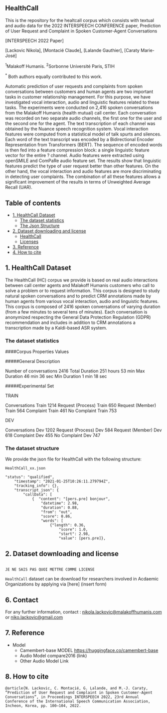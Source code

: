## HealthCall
This is the repository for the healtcall corpus which consists with textual and audio data for the 2022 INTERSPEECH CONFERENCE paper, Prediction of User Request and Complaint in Spoken Customer-Agent Conversations

[INTERSPEECH 2022 Paper]

[Lackovic Nikola], [Montacié Claude], [Lalande Gauthier], [Caraty Marie-José]

<sup>1</sup>Malakoff Humanis.
<sup>2</sup>Sorbonne Université Paris, STIH<p>
<sup>*</sup> Both authors equally contributed to this work.

Automatic prediction of user requests and complaints from spoken conversations between customers and human agents are two important tasks in customer relationship management. 
For this purpose, we have investigated vocal interaction, audio and linguistic features related to these tasks. The experiments were conducted on 2,416 spoken conversations from the Malakoff Humanis (health mutual) call center. Each conversation was recorded on two separate audio channels, the first one for the user and the second one for the agent. The text transcription of each channel was obtained by the Nuance speech recognition system. Vocal interaction features were computed from a statistical model of talk spurts and silences. Each word of the text transcript was encoded by a Bidirectional Encoder Representation from Transformers (BERT). The sequence of encoded words is then fed into a feature compression block: a single linguistic feature vector for the entire ? channel. 
Audio features were extracted using openSMILE and ComPaRe audio feature set. The results show that linguistic features predict the type of user request better than other features. On the other hand, the vocal interaction and audio features are more discriminating in detecting user complaints. The combination of all these features allows a significant improvement of the results in terms of Unweighted Average Recall (UAR).




## Table of contents 

* [1. HealthCall Dataset](#1-HealthCall-Dataset)
    + [The dataset statistics](#the-dataset-statistics)
    + [The Json Structure](#the-dataset-structure)
* [2. Dataset downloading and license](#2-dataset-downloading-and-license)
    + [HealthCall](#clovacall)
    + [Licenses](#licenses)
* [3. Reference](#7-reference)
* [4. How to cite](#8-how-to-cite)


## 1. HealthCall Dataset
  
The HealthCall (HC) corpus we provide is based on real audio interactions between call center agents and Malakoff Humanis customers who call to solve a problem or to request information. This corpus is designed to study natural spoken conversations and to predict CRM annotations made by human agents from various vocal interaction, audio and linguistic features. This corpus is composed of 2416 spoken conversations of varying duration (from a few minutes to several tens of minutes). Each conversation is anonymized respecting the General Data Protection Regulation (GDPR) recommendation and includes in addition to CRM annotations a transcription made by a Kaldi-based ASR system.
  
### The dataset statistics

####Corpus Properties	Values

#####General Description
	
Number of conversations	2416
Total Duration 251 hours 53 min
Max Duration 46 min 36 sec
Min Duration 1 min 18 sec

#####Experimental Set
	
TRAIN
  
Conversations Train 	1214
Request (Process) Train	650
Request (Member) Train 	564
Complaint Train 461
No Complaint Train 753

 DEV

Conversations Dev	1202
Request (Process)  Dev	584
Request (Member) Dev 618
Complaint Dev 455
No Complaint Dev 747


### The dataset structure

We provide the json file for HealthCall with the following structure:
```
HealthCall_xx.json

"status": "qualified",
    "timestamp": "2021-01-25T10:26:11.279794Z",
    "tracking_info": {},
    "transcript_json": {
        "callData": [
            {  "content": "[pers.pre] bonjour",
                "datetime": 2.98,
                "duration": 0.88,
                "from": "out",
                "score": 0.86,
                "words": [
                    {"length": 0.36,
                        "score": 1.0,
                        "start": 2.98,
                        "value": [pers.pre]},
```



## 2. Dataset downloading and license
```
  
JE NE SAIS PAS QUOI METTRE COMME LICENSE

```

`HealthCall` dataset can be download for researchers involved in Acdaemic Organizations by applying via [here]
 (insert form)
## 6. Contact

For any further information, contact : nikola.lackovic@malakoffhumanis.com or niko.lackovic@gmail.com

## 7. Reference
* Model
   * Camembert-base MODEL https://huggingface.co/camembert-base
   * Audio Model compare2016 (link)
   * Other Audio Model Link

## 8. How to cite
```
@article{N. Lackovic, C. Montacié, G. Lalande, and M.-J. Caraty, “Prediction of User Request and Complaint in Spoken Customer-Agent Conversations”, in Proceedings INTERSPEECH 2022, 23rd Annual Conference of the International Speech Communication Association, Incheon, Korea, pp. 100–104, 2022.
